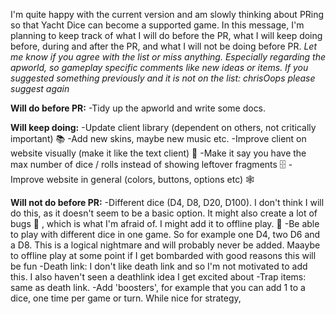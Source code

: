 I'm quite happy with the current version and am slowly thinking about PRing so that Yacht Dice can become a supported game.
In this message, I'm planning to keep track of what I will do before the PR, what I will keep doing before, during and after the PR, and what I will not be doing before PR. 
*Let me know if you agree with the list or miss anything. Especially regarding the apworld, so gameplay specific comments like new ideas or items. If you suggested something previously and it is not on the list: chrisOops please suggest again*

**Will do before PR:**
-Tidy up the apworld and write some docs.

**Will keep doing:**
-Update client library (dependent on others, not critically important) :books: 
-Add new skins, maybe new music etc. 
-Improve client on website visually (make it like the text client) :newspaper: 
-Make it say you have the max number of dice / rolls instead of showing leftover fragments :file_cabinet: 
-Improve website in general (colors, buttons, options etc) :spider_web: 

**Will not do before PR:**
-Different dice (D4, D8, D20, D100). I don't think I will do this, as it doesn't seem to be a basic option. It might also create a lot of bugs :lady_beetle: , which is what I'm afraid of. I might add it to offline play. :game_die: 
-Be able to play with different dice in one game. So for example one D4, two D6 and a D8. This is a logical nightmare and will probably never be added. Maaybe to offline play at some point if I get bombarded with good reasons this will be fun 
-Death link: I don't like death link and so I'm not motivated to add this. I also haven't seen a deathlink idea I get excited about
-Trap items: same as death link.
-Add 'boosters', for example that you can add 1 to a dice, one time per game or turn. While nice for strategy, 
